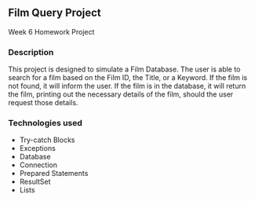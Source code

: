 ## Film Query Project

Week 6 Homework Project

### Description

This project is designed to simulate a Film Database. The user is able to search for a film based on the Film ID, the Title, or a Keyword. If the film is not found, it will inform the user. If the film is in the database, it will return the film, printing out the necessary details of the film, should the user request those details.

### Technologies used

* Try-catch Blocks
* Exceptions
* Database
* Connection
* Prepared Statements
* ResultSet
* Lists
